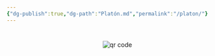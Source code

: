 ```yaml
---
{"dg-publish":true,"dg-path":"Platón.md","permalink":"/platon/"}
---
```


#




#
<p style="text-align: center;"><img src="https://chart.googleapis.com/chart?cht=qr&chl=https://notes.andrasdenes.com/platon&chs=180x180&choe=UTF-8&chld=L|2" alt="qr code"></p>


